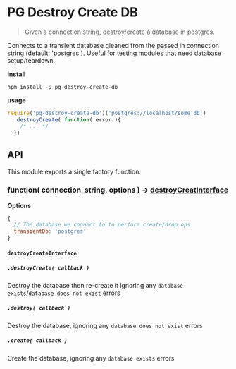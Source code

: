 # PG Destroy Create DB

> Given a connection string, destroy/create a database in postgres.

Connects to a transient database gleaned from the passed in connection string (default: 'postgres'). Useful for testing modules that need database setup/teardown.

__install__

```
npm install -S pg-destroy-create-db
```

__usage__

```javascript
require('pg-destroy-create-db')('postgres://localhost/some_db')
  .destroyCreate( function( error ){
    /* ... */
  })
```

## API

This module exports a single factory function.

### function( connection_string, options ) -> [destroyCreatInterface](#destroyCreateInterface)

__Options__

```javascript
{
  // The database we connect to to perform create/drop ops
  transientDb: 'postgres'
}
```

#### `destroyCreateInterface`

##### `.destroyCreate( callback )`

Destroy the database then re-create it ignoring any `database exists`/`database does not exist` errors

##### `.destroy( callback )`

Destroy the database, ignoring any `database does not exist` errors

##### `.create( callback )`

Create the database, ignoring any `database exists` errors
